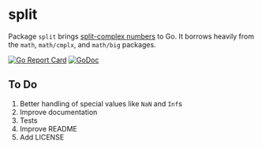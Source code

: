 # split

Package `split` brings [split-complex numbers](https://en.wikipedia.org/wiki/Split-complex_number) to Go. It borrows heavily from the `math`, `math/cmplx`, and `math/big` packages.

[![Go Report Card](https://goreportcard.com/badge/gojp/goreportcard)](https://goreportcard.com/report/github.com/meirizarrygelpi/split) [![GoDoc](https://godoc.org/github.com/golang/gddo?status.svg)](https://godoc.org/github.com/meirizarrygelpi/split)

## To Do

1. Better handling of special values like `NaN` and `Inf`s
1. Improve documentation
1. Tests
1. Improve README
1. Add LICENSE